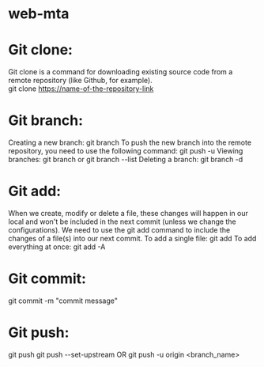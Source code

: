 # web-mta
# Git clone: 
Git clone is a command for downloading existing source code from a remote repository (like Github, for example). <br />
git clone <https://name-of-the-repository-link>
# Git branch: 
Creating a new branch:
  git branch <branch-name>
 To push the new branch into the remote repository, you need to use the following command:
  git push -u <remote> <branch-name>
 Viewing branches:
  git branch or git branch --list
 Deleting a branch:
  git branch -d <branch-name>
# Git add:
  When we create, modify or delete a file, these changes will happen in our local and won't be included in the next commit (unless we change the configurations).
  We need to use the git add command to include the changes of a file(s) into our next commit. 
 To add a single file:
  git add <file>
 To add everything at once:
  git add -A
# Git commit:
  git commit -m "commit message"
# Git push:
  git push <remote> <branch-name>
  git push --set-upstream <remote> <name-of-your-branch>
 OR
  git push -u origin <branch_name>
  

